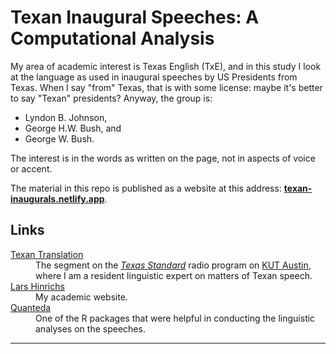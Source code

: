 
# Texan Inaugural Speeches: A Computational Analysis

My area of academic interest is Texas English (TxE), and in this study I look at the language as used in inaugural speeches by US Presidents from Texas. When I say "from" Texas, that is with some license: maybe it's better to say "Texan" presidents? Anyway, the group is:

- Lyndon B. Johnson,
- George H.W. Bush, and
- George W. Bush.

The interest is in the words as written on the page, not in aspects of voice or accent.

The material in this repo is published as a website at this address: **[texan-inaugurals.netlify.app](https://texan-inaugurals.netlify.app)**.

## Links

<dl>

<dt><a href="https://www.texasstandard.org/stories/categories/texan-translation/">Texan Translation</a></dt>
<dd>The segment on the <em><a href="www.texasstandard.org">Texas Standard</a></em> radio program on <a href="www.kut.org">KUT Austin</a>, where I am a resident linguistic expert on matters of Texan speech.</dd>

<dt><a href="www.larshinrichs.site">Lars Hinrichs</a>
</dt>
<dd>My academic website.
</dd>

<dt><a href="https://quanteda.io/">Quanteda</a>
</dt>
<dd>One of the R packages that were helpful in conducting the linguistic analyses on the speeches.</dd>

</dl>

<hr>

